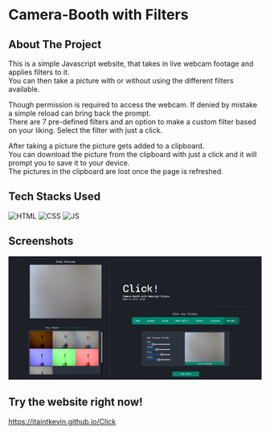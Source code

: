 # Camera-Booth with Filters

## About The Project
This is a simple Javascript website, that takes in live webcam footage and applies filters to it.
<br>
You can then take a picture with or without using the different filters available. 

Though permission is required to access the webcam. If denied by mistake a simple reload can bring back the prompt.
<br>
There are 7 pre-defined filters and an option to make a custom filter based on your liking. 
Select the filter with just a click.

After taking a picture the picture gets added to a clipboard.
<br>
You can download the picture from the clipboard with just a click and it will prompt you to save it to your device.
<br>
The pictures in the clipboard are lost once the page is refreshed.

## Tech Stacks Used


![HTML](https://img.shields.io/badge/html5%20-%23E34F26.svg?&style=for-the-badge&logo=html5&logoColor=white)
![CSS](https://img.shields.io/badge/css3%20-%231572B6.svg?&style=for-the-badge&logo=css3&logoColor=white)
![JS](https://img.shields.io/badge/javascript%20-%23323330.svg?&style=for-the-badge&logo=javascript&logoColor=%23F7DF1E)


## Screenshots

<img src="./Assets/media/Click!.jpeg" />


## Try the website right now!

https://itaintkevin.github.io/Click
